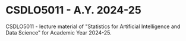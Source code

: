 # CSDLO5011 - A.Y. 2024-25
CSDLO5011 - lecture material of "Statistics for Artificial Intelligence and Data Science" for Academic Year 2024-25.

